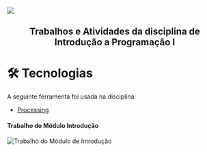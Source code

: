   ![](https://user-images.githubusercontent.com/63982257/105641671-1f4fdc00-5e64-11eb-830d-e8f03debe6f2.png)
<h2> <p align="center">Trabalhos e Atividades da disciplina de Introdução a Programação I</p></h2>

<h1>🛠 Tecnologias</h1>

A seguinte ferramenta foi usada na disciplina:

- [Processing](https://processing.org/)


<h4>Trabalho do Módulo Introdução</h4>

![Trabalho do Módulo de Introdução](https://user-images.githubusercontent.com/63982257/105414848-cb9c8300-5c16-11eb-80af-a6033f298654.png?w"512")
